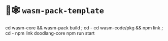 # 🦀🕸️ `wasm-pack-template`


cd wasm-core && wasm-pack build ; cd -
cd wasm-code/pkg && npm link ; cd -
npm link doodlang-core
npm run start
